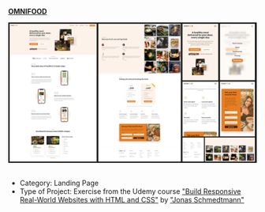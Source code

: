 [**OMNIFOOD**](https://rodrigozandeoliveira.github.io/Omnifood/)

![Omnifood Preview](omnifood_preview_20230907.jpg)

##

- Category: Landing Page
- Type of Project: Exercise from the Udemy course ["Build Responsive Real-World Websites with HTML and CSS"](https://www.udemy.com/course/design-and-develop-a-killer-website-with-html5-and-css3/?kw=build+responsive+real&src=sac#instructor-1) by ["Jonas Schmedtmann"](https://www.udemy.com/course/design-and-develop-a-killer-website-with-html5-and-css3/?kw=build+responsive+real&src=sac#instructor-1)

##
